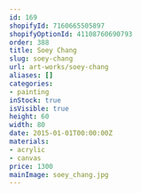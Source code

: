 ```yaml
---
id: 169
shopifyId: 7160665505897
shopifyOptionId: 41108760690793
order: 388
title: Soey Chang
slug: soey-chang
url: art-works/soey-chang
aliases: []
categories:
- painting
inStock: true
isVisible: true
height: 60
width: 80
date: 2015-01-01T00:00:00Z
materials:
- acrylic
- canvas
price: 1300
mainImage: soey_chang.jpg
---
```

